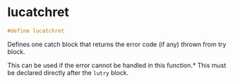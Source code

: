 # lucatchret

```c++
#define lucatchret
```

Defines one catch block that returns the error code (if any) thrown from try block. 

This can be used if the error cannot be handled in this function.* This must be declared directly after the `lutry` block. 

